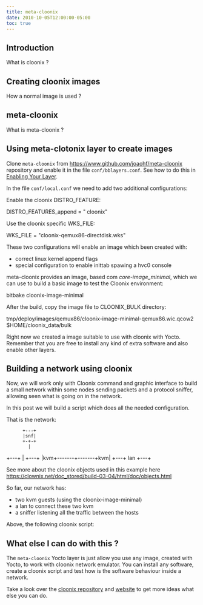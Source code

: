 ```yaml
---
title: meta-cloonix
date: 2010-10-05T12:00:00-05:00
toc: true
---
```


## Introduction

What is cloonix ?

## Creating cloonix images

How a normal image is used ?

## meta-cloonix

What is meta-cloonix ?

## Using meta-clotonix layer to create images

Clone `meta-cloonix` from https://www.github.com/joaohf/meta-cloonix repository and enable it in the file `conf/bblayers.conf`. See how to do this in [Enabling Your Layer](https://www.yoctoproject.org/docs/latest/dev-manual/dev-manual.html#enabling-your-layer).

In the file `conf/local.conf` we need to add two additional configurations:

Enable the cloonix DISTRO_FEATURE:

DISTRO_FEATURES_append = " cloonix"

Use the cloonix specific WKS_FILE:

WKS_FILE = "cloonix-qemux86-directdisk.wks"

These two configurations will enable an image which been created with:

* correct linux kernel append flags
* special configuration to enable inittab spawing a hvc0 console

meta-cloonix provides an image, based com _core-image_minimal_, which we can use to build a basic image to test the Cloonix environment:

bitbake cloonix-image-minimal

After the build, copy the image file to CLOONIX_BULK directory:

tmp/deploy/images/qemux86/cloonix-image-minimal-qemux86.wic.qcow2 $HOME/cloonix_data/bulk

Right now we created a image suitable to use with cloonix with Yocto. Remember that you are free to install any kind of extra software and also enable other layers.

## Building a network using cloonix

Now, we will work only with Cloonix command and graphic interface to build a small network within some nodes sending packets and a protocol sniffer, allowing seen what is going on in the network.

In this post we will build a script which does all the needed configuration.

That is the network:

          +---+
          |snf|
          +-+-+
            |
+---+       |       +---+
|kvm+-------+-------+kvm|
+---+      lan      +---+

See more about the cloonix objects used in this example here https://clownix.net/doc_stored/build-03-04/html/doc/objects.html

So far, our network has:

* two kvm guests (using the cloonix-image-minimal)
* a lan to connect these two kvm
* a sniffer listening all the traffic between the hosts

Above, the following cloonix script:

## What else I can do with this ?

The `meta-cloonix` Yocto layer is just allow you use any image, created with Yocto, to work with cloonix network emulator. You can install any software, create a cloonix script and test how is the software behaviour inside a network.

Take a look over the [cloonix repository](https://github.com/clownix/cloonix) and [website](https://clownix.net/) to get more ideas what else you can do.
